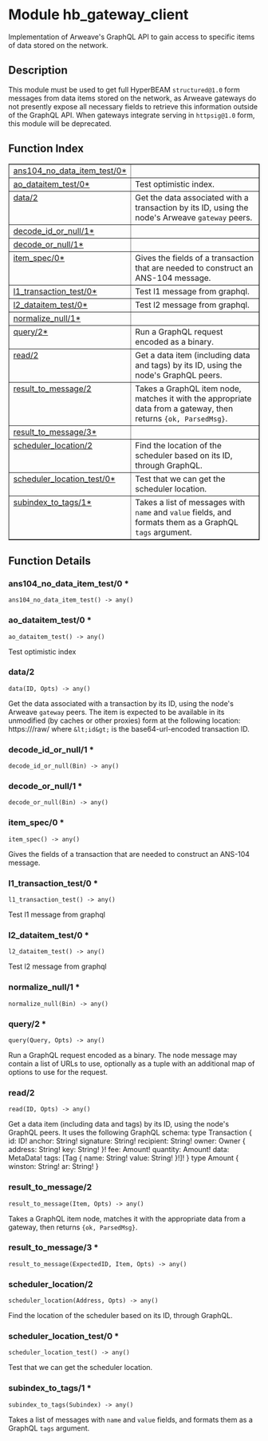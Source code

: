 

# Module hb_gateway_client #

Implementation of Arweave's GraphQL API to gain access to specific
items of data stored on the network.

<a name="description"></a>

## Description ##
This module must be used to get full HyperBEAM `structured@1.0` form messages
from data items stored on the network, as Arweave gateways do not presently
expose all necessary fields to retrieve this information outside of the
GraphQL API. When gateways integrate serving in `httpsig@1.0` form, this
module will be deprecated.<a name="index"></a>

## Function Index ##


<table width="100%" border="1" cellspacing="0" cellpadding="2" summary="function index"><tr><td valign="top"><a href="#ans104_no_data_item_test-0">ans104_no_data_item_test/0*</a></td><td></td></tr><tr><td valign="top"><a href="#ao_dataitem_test-0">ao_dataitem_test/0*</a></td><td>Test optimistic index.</td></tr><tr><td valign="top"><a href="#data-2">data/2</a></td><td>Get the data associated with a transaction by its ID, using the node's
Arweave <code>gateway</code> peers.</td></tr><tr><td valign="top"><a href="#decode_id_or_null-1">decode_id_or_null/1*</a></td><td></td></tr><tr><td valign="top"><a href="#decode_or_null-1">decode_or_null/1*</a></td><td></td></tr><tr><td valign="top"><a href="#item_spec-0">item_spec/0*</a></td><td>Gives the fields of a transaction that are needed to construct an
ANS-104 message.</td></tr><tr><td valign="top"><a href="#l1_transaction_test-0">l1_transaction_test/0*</a></td><td>Test l1 message from graphql.</td></tr><tr><td valign="top"><a href="#l2_dataitem_test-0">l2_dataitem_test/0*</a></td><td>Test l2 message from graphql.</td></tr><tr><td valign="top"><a href="#normalize_null-1">normalize_null/1*</a></td><td></td></tr><tr><td valign="top"><a href="#query-2">query/2*</a></td><td>Run a GraphQL request encoded as a binary.</td></tr><tr><td valign="top"><a href="#read-2">read/2</a></td><td>Get a data item (including data and tags) by its ID, using the node's
GraphQL peers.</td></tr><tr><td valign="top"><a href="#result_to_message-2">result_to_message/2</a></td><td>Takes a GraphQL item node, matches it with the appropriate data from a
gateway, then returns <code>{ok, ParsedMsg}</code>.</td></tr><tr><td valign="top"><a href="#result_to_message-3">result_to_message/3*</a></td><td></td></tr><tr><td valign="top"><a href="#scheduler_location-2">scheduler_location/2</a></td><td>Find the location of the scheduler based on its ID, through GraphQL.</td></tr><tr><td valign="top"><a href="#scheduler_location_test-0">scheduler_location_test/0*</a></td><td>Test that we can get the scheduler location.</td></tr><tr><td valign="top"><a href="#subindex_to_tags-1">subindex_to_tags/1*</a></td><td>Takes a list of messages with <code>name</code> and <code>value</code> fields, and formats
them as a GraphQL <code>tags</code> argument.</td></tr></table>


<a name="functions"></a>

## Function Details ##

<a name="ans104_no_data_item_test-0"></a>

### ans104_no_data_item_test/0 * ###

`ans104_no_data_item_test() -> any()`

<a name="ao_dataitem_test-0"></a>

### ao_dataitem_test/0 * ###

`ao_dataitem_test() -> any()`

Test optimistic index

<a name="data-2"></a>

### data/2 ###

`data(ID, Opts) -> any()`

Get the data associated with a transaction by its ID, using the node's
Arweave `gateway` peers. The item is expected to be available in its
unmodified (by caches or other proxies) form at the following location:
https://<gateway>/raw/<id>
where `&lt;id&gt;` is the base64-url-encoded transaction ID.

<a name="decode_id_or_null-1"></a>

### decode_id_or_null/1 * ###

`decode_id_or_null(Bin) -> any()`

<a name="decode_or_null-1"></a>

### decode_or_null/1 * ###

`decode_or_null(Bin) -> any()`

<a name="item_spec-0"></a>

### item_spec/0 * ###

`item_spec() -> any()`

Gives the fields of a transaction that are needed to construct an
ANS-104 message.

<a name="l1_transaction_test-0"></a>

### l1_transaction_test/0 * ###

`l1_transaction_test() -> any()`

Test l1 message from graphql

<a name="l2_dataitem_test-0"></a>

### l2_dataitem_test/0 * ###

`l2_dataitem_test() -> any()`

Test l2 message from graphql

<a name="normalize_null-1"></a>

### normalize_null/1 * ###

`normalize_null(Bin) -> any()`

<a name="query-2"></a>

### query/2 * ###

`query(Query, Opts) -> any()`

Run a GraphQL request encoded as a binary. The node message may contain
a list of URLs to use, optionally as a tuple with an additional map of options
to use for the request.

<a name="read-2"></a>

### read/2 ###

`read(ID, Opts) -> any()`

Get a data item (including data and tags) by its ID, using the node's
GraphQL peers.
It uses the following GraphQL schema:
type Transaction {
id: ID!
anchor: String!
signature: String!
recipient: String!
owner: Owner { address: String! key: String! }!
fee: Amount!
quantity: Amount!
data: MetaData!
tags: [Tag { name: String! value: String! }!]!
}
type Amount {
winston: String!
ar: String!
}

<a name="result_to_message-2"></a>

### result_to_message/2 ###

`result_to_message(Item, Opts) -> any()`

Takes a GraphQL item node, matches it with the appropriate data from a
gateway, then returns `{ok, ParsedMsg}`.

<a name="result_to_message-3"></a>

### result_to_message/3 * ###

`result_to_message(ExpectedID, Item, Opts) -> any()`

<a name="scheduler_location-2"></a>

### scheduler_location/2 ###

`scheduler_location(Address, Opts) -> any()`

Find the location of the scheduler based on its ID, through GraphQL.

<a name="scheduler_location_test-0"></a>

### scheduler_location_test/0 * ###

`scheduler_location_test() -> any()`

Test that we can get the scheduler location.

<a name="subindex_to_tags-1"></a>

### subindex_to_tags/1 * ###

`subindex_to_tags(Subindex) -> any()`

Takes a list of messages with `name` and `value` fields, and formats
them as a GraphQL `tags` argument.

